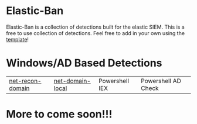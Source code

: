 # Elastic-Ban
Elastic-Ban is a collection of detections built for the elastic SIEM. This is a free to use collection of detections. Feel free to add in your own using the [template](https://github.com/wyrdCCS/Elastic-Ban/blob/main/Assets/template.md)!

# Windows/AD Based Detections

|                  |                    |                  |                   |
-------------------|--------------------|------------------|-------------------|
[net-recon-domain](https://github.com/wyrdCCS/Elastic-Ban/blob/main/Assets/Windows/net-recon-domain.md) | [net-domain-local](https://github.com/wyrdCCS/Elastic-Ban/blob/main/Assets/Windows/net-recon-local.md) | Powershell IEX | Powershell AD Check |

# More to come soon!!!
